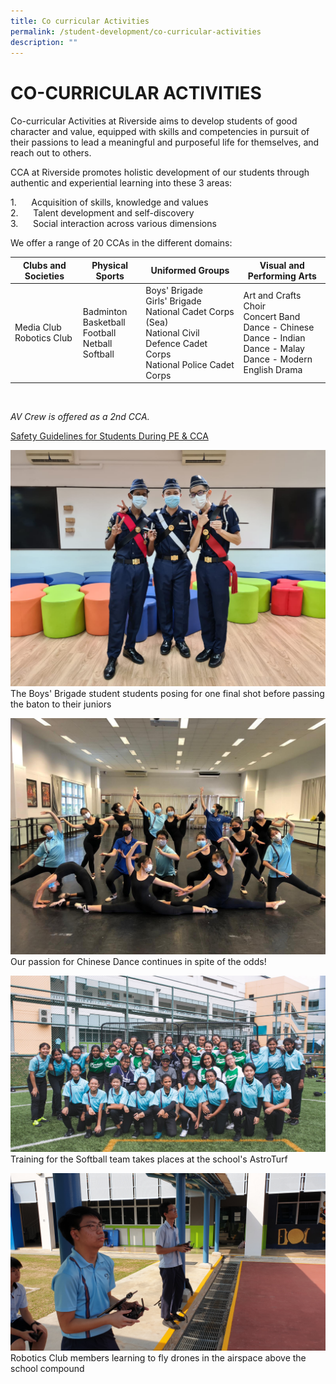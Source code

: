 ```yaml
---
title: Co curricular Activities
permalink: /student-development/co-curricular-activities
description: ""
---
```

CO-CURRICULAR ACTIVITIES
========================

####   
Co-curricular Activities at Riverside aims to develop students of good character and value, equipped with skills and competencies in pursuit of their passions to lead a meaningful and purposeful life for themselves, and reach out to others.  
  

CCA at Riverside promotes holistic development of our students through authentic and experiential learning into these 3 areas:  
  
1.      Acquisition of skills, knowledge and values  
2.      Talent development and self-discovery  
3.      Social interaction across various dimensions

  
We offer a range of 20 CCAs in the different domains:



| Clubs and Societies | Physical Sports | Uniformed Groups| Visual and Performing Arts |
| -------- | -------- | -------- | -------- |
| Media Club<br>Robotics Club     | Badminton<br>Basketball<br>Football<br>Netball<br>Softball     | Boys' Brigade<br>Girls' Brigade<br>National Cadet Corps (Sea)<br>National Civil Defence Cadet Corps<br>National Police Cadet Corps     | Art and Crafts<br>Choir<br>Concert Band<br>Dance - Chinese<br>Dance - Indian<br>Dance - Malay<br>Dance - Modern<br>English Drama     |

<br>

_AV Crew is offered as a 2nd CCA._ 

[Safety Guidelines for Students During PE & CCA](https://riversidesec.moe.edu.sg/qql/slot/u178/Student%20Development/CCA/Safety%20Guidelines%20for%20students%20during%20PE%20%20CCA.pdf)

![The Boys' Brigade student students posing for one final shot.](/images/The%20Boys'%20Brigade.jpeg)
The Boys' Brigade student students posing for one final shot before passing the baton to their juniors

![Our passion for Chinese Dance continues in spite of the odds!](/images/Our%20passion%20for%20Chinese%20Dance%20continues%20in%20spite%20of%20the%20odds!.jpg)
Our passion for Chinese Dance continues in spite of the odds!

![Training for the Softball team takes places at the school's AstroTurf](/images/Training%20for%20the%20Softball%20team%20takes%20place%20at%20the%20school%20astroturf.jpg)
Training for the Softball team takes places at the school's AstroTurf

![Robotics Club members learning to fly drones in the airspace above the school compound](/images/Robotics%20Club%20members%20learning%20to%20fly%20drones.jpg)
Robotics Club members learning to fly drones in the airspace above the school compound
